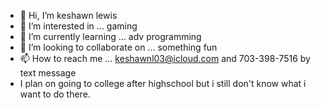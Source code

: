 - 👋 Hi, I’m keshawn lewis
- 👀 I’m interested in ...  gaming
- 🌱 I’m currently learning ...  adv programming
- 💞️ I’m looking to collaborate on ... something fun
- 📫 How to reach me ... keshawnl03@icloud.com and  703-398-7516 by text message
- I plan on going to college after highschool but i still don't know what i want to do there.

<!---
Lewiskj22/Lewiskj22 is a ✨ special ✨ repository because its `README.md` (this file) appears on your GitHub profile.
You can click the Preview link to take a look at your changes.
--->
